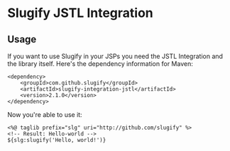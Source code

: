 Slugify JSTL Integration
========================

Usage
-----
If you want to use Slugify in your JSPs you need the JSTL Integration and the library itself.
Here's the dependency information for Maven:

    <dependency>
		<groupId>com.github.slugify</groupId>
		<artifactId>slugify-integration-jstl</artifactId>
		<version>2.1.0</version>
    </dependency>

Now you're able to use it:

    <%@ taglib prefix="slg" uri="http://github.com/slugify" %>
    <!-- Result: Hello-world -->
    ${slg:slugify('Hello, world!')}
